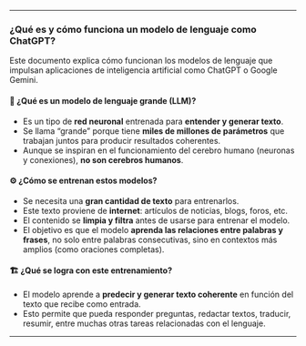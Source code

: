 
---
### **¿Qué es y cómo funciona un modelo de lenguaje como ChatGPT?**

Este documento explica cómo funcionan los modelos de lenguaje que impulsan aplicaciones de inteligencia artificial como ChatGPT o Google Gemini.

#### 🧠 ¿Qué es un modelo de lenguaje grande (LLM)?

- Es un tipo de **red neuronal** entrenada para **entender y generar texto**.
- Se llama “grande” porque tiene **miles de millones de parámetros** que trabajan juntos para producir resultados coherentes.
- Aunque se inspiran en el funcionamiento del cerebro humano (neuronas y conexiones), **no son cerebros humanos**.

#### ⚙️ ¿Cómo se entrenan estos modelos?

- Se necesita una **gran cantidad de texto** para entrenarlos.
- Este texto proviene de **internet**: artículos de noticias, blogs, foros, etc.
- El contenido se **limpia y filtra** antes de usarse para entrenar el modelo.
- El objetivo es que el modelo **aprenda las relaciones entre palabras y frases**, no solo entre palabras consecutivas, sino en contextos más amplios (como oraciones completas).

#### 🏗️ ¿Qué se logra con este entrenamiento?

- El modelo aprende a **predecir y generar texto coherente** en función del texto que recibe como entrada.
- Esto permite que pueda responder preguntas, redactar textos, traducir, resumir, entre muchas otras tareas relacionadas con el lenguaje.

---